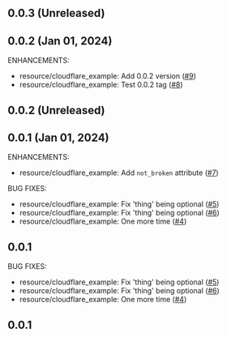 ## 0.0.3 (Unreleased)
## 0.0.2 (Jan 01, 2024)

ENHANCEMENTS:

* resource/cloudflare_example: Add 0.0.2 version ([#9](https://github.com/cloudflare/terraform-provider-cloudflare/issues/9))
* resource/cloudflare_example: Test 0.0.2 tag ([#8](https://github.com/cloudflare/terraform-provider-cloudflare/issues/8))

## 0.0.2 (Unreleased)

## 0.0.1 (Jan 01, 2024)

ENHANCEMENTS:

* resource/cloudflare_example: Add `not_broken` attribute ([#7](https://github.com/cloudflare/terraform-provider-cloudflare/issues/7))

BUG FIXES:

* resource/cloudflare_example: Fix 'thing' being optional ([#5](https://github.com/cloudflare/terraform-provider-cloudflare/issues/5))
* resource/cloudflare_example: Fix 'thing' being optional ([#6](https://github.com/cloudflare/terraform-provider-cloudflare/issues/6))
* resource/cloudflare_example: One more time ([#4](https://github.com/cloudflare/terraform-provider-cloudflare/issues/4))

## 0.0.1

BUG FIXES:

* resource/cloudflare_example: Fix 'thing' being optional ([#5](https://github.com/cloudflare/terraform-provider-cloudflare/issues/5))
* resource/cloudflare_example: Fix 'thing' being optional ([#6](https://github.com/cloudflare/terraform-provider-cloudflare/issues/6))
* resource/cloudflare_example: One more time ([#4](https://github.com/cloudflare/terraform-provider-cloudflare/issues/4))

## 0.0.1
